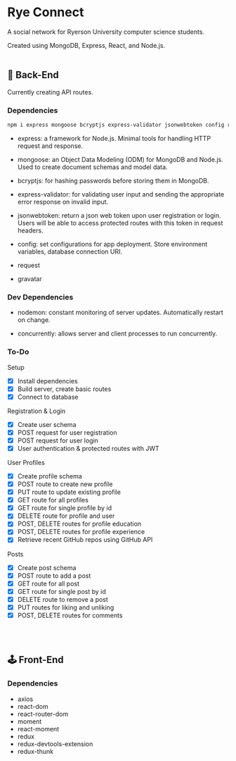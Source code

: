 # Rye Connect

A social network for Ryerson University computer science students.

Created using MongoDB, Express, React, and Node.js.
<br/>
<br/>

## 🧰 Back-End

Currently creating API routes.

### Dependencies

```bash
npm i express mongoose bcryptjs express-validator jsonwebtoken config request gravatar
```

- express: a framework for Node.js. Minimal tools for handling HTTP request and response.

- mongoose: an Object Data Modeling (ODM) for MongoDB and Node.js. Used to create document schemas and model data.

- bcryptjs: for hashing passwords before storing them in MongoDB.

- express-validator: for validating user input and sending the appropriate error response on invalid input.

- jsonwebtoken: return a json web token upon user registration or login. Users will be able to access protected routes with this token in request headers.

- config: set configurations for app deployment. Store environment variables, database connection URI.

- request
- gravatar

### Dev Dependencies

- nodemon: constant monitoring of server updates. Automatically restart on change.

- concurrently: allows server and client processes to run concurrently.

### To-Do

Setup

- [x] Install dependencies
- [x] Build server, create basic routes
- [x] Connect to database

Registration & Login

- [x] Create user schema
- [x] POST request for user registration
- [x] POST request for user login
- [x] User authentication & protected routes with JWT

User Profiles

- [x] Create profile schema
- [x] POST route to create new profile
- [x] PUT route to update existing profile
- [x] GET route for all profiles
- [x] GET route for single profile by id
- [x] DELETE route for profile and user
- [x] POST, DELETE routes for profile education
- [x] POST, DELETE routes for profile experience
- [x] Retrieve recent GitHub repos using GitHub API

Posts

- [x] Create post schema
- [x] POST route to add a post
- [x] GET route for all post
- [x] GET route for single post by id
- [x] DELETE route to remove a post
- [x] PUT routes for liking and unliking
- [x] POST, DELETE routes for comments

<br/>
<br/>

## 🕹 Front-End

### Dependencies

- axios
- react-dom
- react-router-dom
- moment
- react-moment
- redux
- redux-devtools-extension
- redux-thunk
